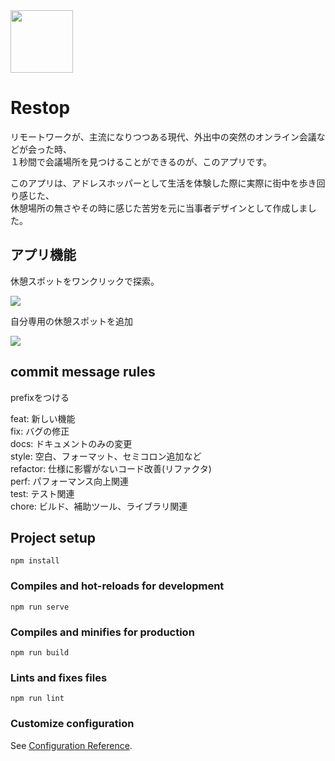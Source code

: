 <img align="center" width="100" src="https://user-images.githubusercontent.com/70528501/104123830-a8f5a900-5390-11eb-97d3-d72270389fa2.png">

# Restop

リモートワークが、主流になりつつある現代、外出中の突然のオンライン会議などが会った時、<br>
１秒間で会議場所を見つけることができるのが、このアプリです。

このアプリは、アドレスホッパーとして生活を体験した際に実際に街中を歩き回り感じた、<br>
休憩場所の無さやその時に感じた苦労を元に当事者デザインとして作成しました。

## アプリ機能

休憩スポットをワンクリックで探索。

![](https://user-images.githubusercontent.com/70528501/104123784-7b106480-5390-11eb-815f-4f67c697936c.png)

自分専用の休憩スポットを追加

![](https://user-images.githubusercontent.com/70528501/104123760-5c11d280-5390-11eb-9cb3-034fd3eec8af.png)

## commit message rules

prefixをつける

feat: 新しい機能<br>
fix: バグの修正<br>
docs: ドキュメントのみの変更<br>
style: 空白、フォーマット、セミコロン追加など<br>
refactor: 仕様に影響がないコード改善(リファクタ)<br>
perf: パフォーマンス向上関連<br>
test: テスト関連<br>
chore: ビルド、補助ツール、ライブラリ関連<br>

## Project setup
```
npm install
```

### Compiles and hot-reloads for development
```
npm run serve
```

### Compiles and minifies for production
```
npm run build
```

### Lints and fixes files
```
npm run lint
```

### Customize configuration
See [Configuration Reference](https://cli.vuejs.org/config/).

